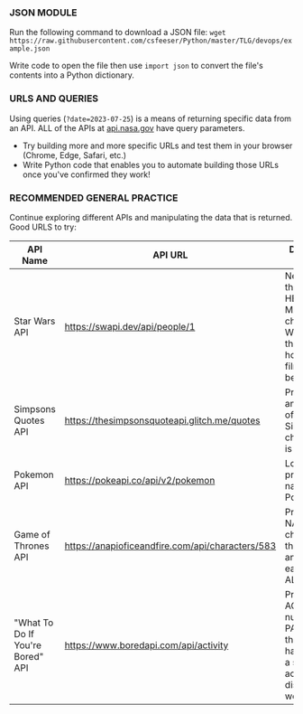 ### JSON MODULE

Run the following command to download a JSON file:
`wget https://raw.githubusercontent.com/csfeeser/Python/master/TLG/devops/example.json`

Write code to open the file then use `import json` to convert the file's contents into a Python dictionary.

### URLS AND QUERIES

Using queries (`?date=2023-07-25`) is a means of returning specific data from an API. ALL of the APIs at [api.nasa.gov](https://api.nasa.gov/) have query parameters.
- Try building more and more specific URLs and test them in your browser (Chrome, Edge, Safari, etc.)
- Write Python code that enables you to automate building those URLs once you've confirmed they work!

### RECOMMENDED GENERAL PRACTICE

Continue exploring different APIs and manipulating the data that is returned.
Good URLS to try:

| API Name                                 | API URL                                      | Data Type to Request           |
|------------------------------------------|----------------------------------------------|---------------------------------|
| Star Wars API                            | https://swapi.dev/api/people/1               | Neatly display the NAME, HEIGHT, and MASS of this character. Write code that counts up how many films they have been in!  |
| Simpsons Quotes API                     | https://thesimpsonsquoteapi.glitch.me/quotes | Print the quote and the name of the Simpsons character that is returned.                            |
| Pokemon API                               | https://pokeapi.co/api/v2/pokemon | Loop over and print the names of each Pokemon!                              |
| Game of Thrones API                   | https://anapioficeandfire.com/api/characters/583 | Print the NAME of the character, then loop over and display each of their ALIASES.                    |
| "What To Do If You're Bored" API    | https://www.boredapi.com/api/activity | Print the ACTIVITY and number of PARTICIPANTS the activity has. IF there is a suggested activity LINK, display that as well!                          |



